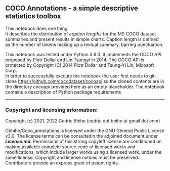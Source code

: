 ## COCO Annotations - a simple descriptive statistics toolbox

This notebook does one thing:<BR>
It describes the distribution of _caption lengths_ for the MS COCO dataset summaries and present results in simple charts.  Caption length is defined as the number of tokens making up a textual summary, barring punctuation.

This notebook was tested under Python 3.9.0. It implements the COCO API proposed by Piotr Dollar and Lin Tsungyi in 2014. The COCO API is protected by Copyright (C) 2014 Piotr Dollar and Tsung-Yi Lin, Micosoft Corp.<BR>
In order to successfully execute the notebook the user first needs to git-clone https://github.com/cocodataset/cocoapi so the cloned contents are in the directory _cocoapi_ provided here as an empty placeholder.
The notebook contains a description of Python package requirements

--------------------------------------------------------------

### Copyright and licensing information:

Copyright (c) 2021, 2022 Cedric Bhihe (cedric dot bhihe at gmail dot com)

Cbhihe/Coco_annotations is licensed under the GNU General Public License v3.0.  The license terms can be consultedin the adjoined document under ***License.md***.  Permissions of this strong copyleft license are conditioned on making available complete source code of licensed works and modifications, which include larger works using a licensed work, under the same license. Copyright and license notices must be preserved. Contributors provide an express grant of patent rights.
